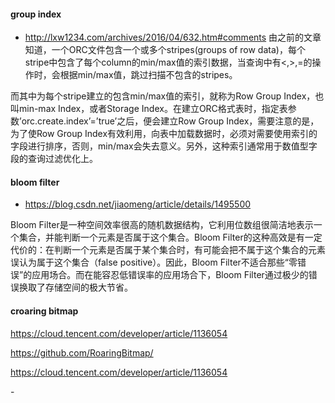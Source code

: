 #### group index 
- http://lxw1234.com/archives/2016/04/632.htm#comments
由之前的文章知道，一个ORC文件包含一个或多个stripes(groups of row data)，每个stripe中包含了每个column的min/max值的索引数据，当查询中有<,>,=的操作时，会根据min/max值，跳过扫描不包含的stripes。

而其中为每个stripe建立的包含min/max值的索引，就称为Row Group Index，也叫min-max Index，或者Storage Index。在建立ORC格式表时，指定表参数’orc.create.index’=’true’之后，便会建立Row Group Index，需要注意的是，为了使Row Group Index有效利用，向表中加载数据时，必须对需要使用索引的字段进行排序，否则，min/max会失去意义。另外，这种索引通常用于数值型字段的查询过滤优化上。

#### bloom filter 
- https://blog.csdn.net/jiaomeng/article/details/1495500

Bloom Filter是一种空间效率很高的随机数据结构，它利用位数组很简洁地表示一个集合，并能判断一个元素是否属于这个集合。Bloom Filter的这种高效是有一定代价的：在判断一个元素是否属于某个集合时，有可能会把不属于这个集合的元素误认为属于这个集合（false positive）。因此，Bloom Filter不适合那些“零错误”的应用场合。而在能容忍低错误率的应用场合下，Bloom Filter通过极少的错误换取了存储空间的极大节省。

#### croaring bitmap  
https://cloud.tencent.com/developer/article/1136054

https://github.com/RoaringBitmap/

https://cloud.tencent.com/developer/article/1136054

-[](/source/croaring_bitmap.png)
